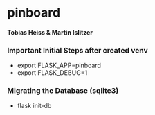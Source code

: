 # pinboard

#### Tobias Heiss & Martin Islitzer

### Important Initial Steps after created venv
- export FLASK_APP=pinboard
- export FLASK_DEBUG=1

### Migrating the Database (sqlite3)
- flask init-db
